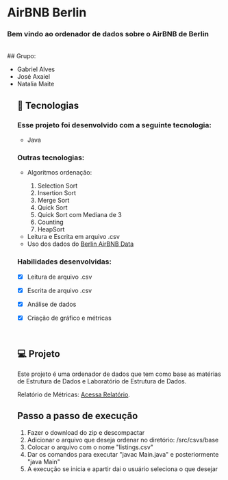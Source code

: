 # AirBNB Berlin

### <b>Bem vindo</b> ao ordenador de dados sobre o AirBNB de Berlin

<br>
## Grupo:
<ul>
  <li> Gabriel Alves</li>
  <li> José Axaiel</li>
  <li> Natalia Maite</li>
  
## 🚀 Tecnologias

### Esse projeto foi desenvolvido com a seguinte tecnologia:

<ul>
  <li>Java</li>
</ul>

### Outras tecnologias:

<ul>
  <li>Algoritmos ordenação:</li>
    <ol>
        <li>Selection Sort</li>
        <li>Insertion Sort</li>
        <li>Merge Sort</li>
        <li>Quick Sort</li>
        <li>Quick Sort com Mediana de 3</li>
        <li>Counting</li>
        <li>HeapSort</li>
    </ol>
  <li>Leitura e Escrita em arquivo .csv</li>
  <li>Uso dos dados do <a href="https://www.kaggle.com/brittabettendorf/berlin-airbnb-data?select=listings.csv">Berlin AirBNB Data</a></li>
</ul>

### Habilidades desenvolvidas:
- [X] Leitura de arquivo .csv
- [X] Escrita de arquivo .csv
- [X] Análise de dados
- [X] Criação de gráfico e métricas


<br>

## 💻 Projeto

Este projeto é uma ordenador de dados que tem como base as matérias de Estrutura de Dados e Laboratório de Estrutura de Dados.

Relatório de Métricas: <a href="link">Acessa Relatório</a>.

## Passo a passo de execução

<ol>
  <li>Fazer o download do zip e descompactar</li>
  <li>Adicionar o arquivo que deseja ordenar no diretório: /src/csvs/base</li>
  <li>Colocar o arquivo com o nome "listings.csv"</li>
  <li>Dar os comandos para executar "javac Main.java" e posteriormente "java Main"</li>
  <li>A execução se inicia e apartir dai o usuário seleciona o que desejar</li>
</ol>


